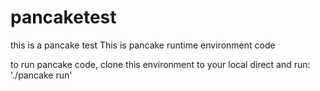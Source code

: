# pancaketest
this is a pancake test
This is pancake runtime environment code

to run pancake code, clone this environment to your local direct and run: './pancake run'
